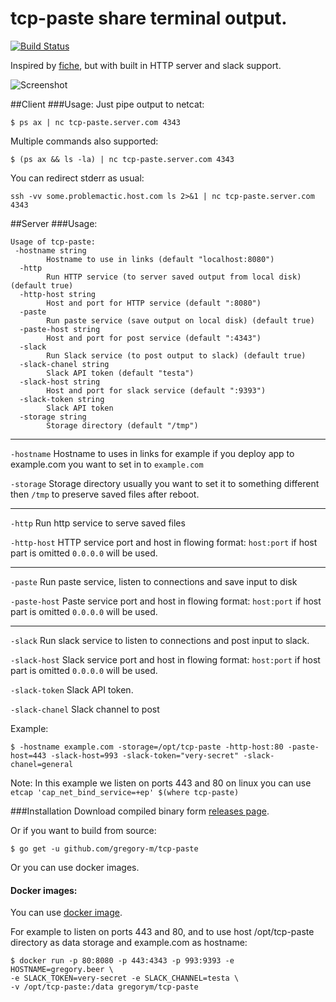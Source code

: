 # tcp-paste share terminal output.

[![Build Status](https://travis-ci.org/gregory-m/tcp-paste.svg?branch=master)](https://travis-ci.org/gregory-m/tcp-paste)

Inspired by [fiche](https://github.com/solusipse/fiche), but with built in HTTP server and slack support.

![Screenshot](https://i.imgur.com/gVMPnTY.gif "Logo Title Text 1")


##Client
###Usage:
Just pipe output to netcat:

```
$ ps ax | nc tcp-paste.server.com 4343
```

Multiple commands also supported:

```
$ (ps ax && ls -la) | nc tcp-paste.server.com 4343
```

You can redirect stderr as usual:

```
ssh -vv some.problemactic.host.com ls 2>&1 | nc tcp-paste.server.com 4343
```

##Server
###Usage:
```
Usage of tcp-paste:
 -hostname string
    	Hostname to use in links (default "localhost:8080")
  -http
    	Run HTTP service (to server saved output from local disk) (default true)
  -http-host string
    	Host and port for HTTP service (default ":8080")
  -paste
    	Run paste service (save output on local disk) (default true)
  -paste-host string
    	Host and port for post service (default ":4343")
  -slack
    	Run Slack service (to post output to slack) (default true)
  -slack-chanel string
    	Slack API token (default "testa")
  -slack-host string
    	Host and port for slack service (default ":9393")
  -slack-token string
    	Slack API token
  -storage string
    	Storage directory (default "/tmp")
```

---
``-hostname`` Hostname to uses in links for example if you deploy app to example.com you want to set in to ``example.com``

``-storage`` Storage directory usually you want to set it to something different then ``/tmp`` to preserve saved files after reboot.

---

``-http`` Run http service to serve saved files

``-http-host`` HTTP service port and host in flowing format: ``host:port`` if host part is omitted ``0.0.0.0`` will be used.

---
``-paste`` Run paste service, listen to connections and save input to disk

``-paste-host`` Paste service port and host in flowing format: ``host:port`` if host part is omitted ``0.0.0.0`` will be used.

---
``-slack`` Run slack service to listen to connections and post input to slack.

``-slack-host`` Slack service port and host in flowing format: ``host:port`` if host part is omitted ``0.0.0.0`` will be used.

``-slack-token`` Slack API token.

``-slack-chanel`` Slack channel to post




Example:

```
$ -hostname example.com -storage=/opt/tcp-paste -http-host:80 -paste-host=443 -slack-host=993 -slack-token="very-secret" -slack-chanel=general
```
Note: In this example we listen on ports 443 and 80 on linux you can use ``etcap 'cap_net_bind_service=+ep' $(where tcp-paste)``

###Installation
Download compiled binary form [releases page](http://github.com/gregory-m/tcp-paste/releases).

Or if you want to build from source:

```
$ go get -u github.com/gregory-m/tcp-paste
```

Or you can use docker images.

#### Docker images:
You can use [docker image](https://hub.docker.com/r/gregorym/tcp-paste/).



For example to listen on ports 443 and 80, and to use host /opt/tcp-paste directory as data storage and example.com as hostname:

```
$ docker run -p 80:8080 -p 443:4343 -p 993:9393 -e HOSTNAME=gregory.beer \
-e SLACK_TOKEN=very-secret -e SLACK_CHANNEL=testa \
-v /opt/tcp-paste:/data gregorym/tcp-paste
```

